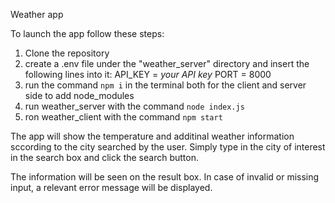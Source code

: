 Weather app

To launch the app follow these steps:

1. Clone the repository
2. create a .env file under the "weather_server" directory and insert the   following lines into it:
  API_KEY = *your API key*
  PORT = 8000
3. run the command `npm i` in the terminal both for the client and server   side to add node_modules
4. run weather_server with the command `node index.js`
5. ron weather_client with the command `npm start`

The app will show the temperature and additinal weather information sccording to the city searched by the user.
Simply type in the city of interest in the search box and click the search button.

The information will be seen on the result box. In case of invalid or missing input,
a relevant error message will be displayed.
